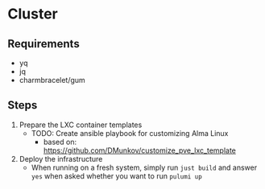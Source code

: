 # Cluster

## Requirements

- yq
- jq
- charmbracelet/gum

## Steps

1. Prepare the LXC container templates
    - TODO: Create ansible playbook for customizing Alma Linux
        - based on: https://github.com/DMunkov/customize_pve_lxc_template
2. Deploy the infrastructure
    - When running on a fresh system, simply run `just build` and answer `yes` when asked whether you want to run `pulumi up`
